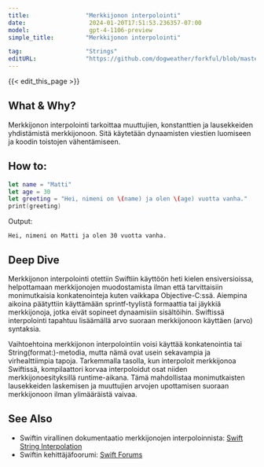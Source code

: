 ```yaml
---
title:                "Merkkijonon interpolointi"
date:                  2024-01-20T17:51:53.236357-07:00
model:                 gpt-4-1106-preview
simple_title:         "Merkkijonon interpolointi"

tag:                  "Strings"
editURL:              "https://github.com/dogweather/forkful/blob/master/content/fi/swift/interpolating-a-string.md"
---
```


{{< edit_this_page >}}

## What & Why?
Merkkijonon interpolointi tarkoittaa muuttujien, konstanttien ja lausekkeiden yhdistämistä merkkijonoon. Sitä käytetään dynaamisten viestien luomiseen ja koodin toistojen vähentämiseen.

## How to:
```Swift
let name = "Matti"
let age = 30
let greeting = "Hei, nimeni on \(name) ja olen \(age) vuotta vanha."
print(greeting)
```
Output:
```
Hei, nimeni on Matti ja olen 30 vuotta vanha.
```

## Deep Dive
Merkkijonon interpolointi otettiin Swiftiin käyttöön heti kielen ensiversioissa, helpottamaan merkkijonojen muodostamista ilman että tarvittaisiin monimutkaisia konkatenointeja kuten vaikkapa Objective-C:ssä. Aiempina aikoina päätyttiin käyttämään sprintf-tyylistä formaattia tai jäykkiä merkkijonoja, jotka eivät sopineet dynaamisiin sisältöihin. Swiftissä interpolointi tapahtuu lisäämällä arvo suoraan merkkijonoon käyttäen \(arvo) syntaksia.

Vaihtoehtoina merkkijonon interpolointiin voisi käyttää konkatenointia tai String(format:)-metodia, mutta nämä ovat usein sekavampia ja virhealttiimpia tapoja. Tarkemmalla tasolla, kun interpoloit merkkijonoa Swiftissä, kompilaattori korvaa interpoloidut osat niiden merkkijonoesityksillä runtime-aikana. Tämä mahdollistaa monimutkaisten lausekkeiden laskemisen ja muuttujien arvojen upottamisen suoraan merkkijonoon ilman ylimääräistä vaivaa.

## See Also
- Swiftin virallinen dokumentaatio merkkijonojen interpoloinnista: [Swift String Interpolation](https://docs.swift.org/swift-book/LanguageGuide/StringsAndCharacters.html#ID292)
- Swiftin kehittäjäfoorumi: [Swift Forums](https://forums.swift.org)
